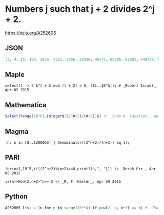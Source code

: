 # Numbers j such that j \+ 2 divides 2^j \+ 2\.
https://oeis.org/A252606
## JSON
```JSON
[3, 4, 16, 196, 2836, 4551, 5956, 25936, 46775, 65536, 82503, 540736, 598816, 797476, 1151536, 3704416, 4290771, 4492203, 4976427, 8095984, 11272276, 13362420, 21235696, 21537831, 21549347, 29640832, 31084096, 42913396, 49960912, 51127259, 55137316, 56786087, 60296571, 70254724, 70836676]
```
## Maple
```Maple
select(t -> 2 &^t + 2 mod (t + 2) = 0, [$1..10^6]); # _Robert Israel_, Apr 09 2015
```
## Mathematica
```Mathematica
Select[Range[10^6],IntegerQ[(2^#+2)/(#+2)]&] (* _Ivan N. Ianakiev_, Apr 17 2015 *)
```
## Magma
```Magma
[n: n in [0..1200000] | Denominator((2^n+2)/(n+2)) eq 1];
```
## PARI
```PARI
for(n=1,10^5,if((2^n+2)%(n+2)==0,print1(n,", "))) \\ _Derek Orr_, Apr 05 2015
```
```PARI
is(n)=Mod(2,n+2)^n==-2 \\ _M. F. Hasler_, Apr 09 2015
```
## Python
```Python
A252606_list = [n for n in range(10**4) if pow(2, n, n+2) == n] # _Chai Wah Wu_, Apr 16 2015
```
